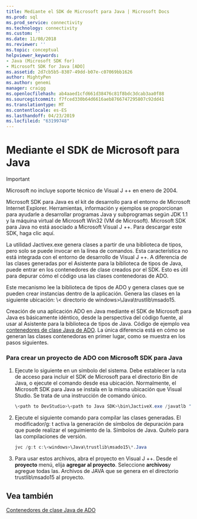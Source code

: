 ```yaml
---
title: Mediante el SDK de Microsoft para Java | Microsoft Docs
ms.prod: sql
ms.prod_service: connectivity
ms.technology: connectivity
ms.custom: ''
ms.date: 11/08/2018
ms.reviewer: ''
ms.topic: conceptual
helpviewer_keywords:
- Java (Microsoft SDK for)
- Microsoft SDK for Java [ADO]
ms.assetid: 2d7cb5b5-8307-49dd-b07e-c07069bb1626
author: MightyPen
ms.author: genemi
manager: craigg
ms.openlocfilehash: ab4aaed1cfd661d38476c81f8bdc3dcab3aa0f88
ms.sourcegitcommit: f7fced330b64d6616aeb8766747295807c92dd41
ms.translationtype: MT
ms.contentlocale: es-ES
ms.lasthandoff: 04/23/2019
ms.locfileid: "63199748"
---
```

# <a name="using-the-microsoft-sdk-for-java"></a>Mediante el SDK de Microsoft para Java

> [!IMPORTANT]
> Microsoft no incluye soporte técnico de Visual J ++ en enero de 2004.

Microsoft SDK para Java es el kit de desarrollo para el entorno de Microsoft Internet Explorer. Herramientas, información y ejemplos se proporcionan para ayudarle a desarrollar programas Java y subprogramas según JDK 1.1 y la máquina virtual de Microsoft Win32 (VM de Microsoft). Microsoft SDK para Java no está asociado a Microsoft Visual J ++. Para descargar este SDK, haga clic aquí.  
  
 La utilidad Jactivex.exe genera clases a partir de una biblioteca de tipos, pero solo se puede invocar en la línea de comandos. Esta característica no está integrada con el entorno de desarrollo de Visual J ++. A diferencia de las clases generadas por el Asistente para la biblioteca de tipos de Java, puede entrar en los contenedores de clase creados por el SDK. Esto es útil para depurar cómo el código usa las clases contenedoras de ADO.  
  
 Este mecanismo lee la biblioteca de tipos de ADO y genera clases que se pueden crear instancias dentro de la aplicación. Genera las clases en la siguiente ubicación: \\< directorio de windows\>\Java\trustlib\msado15.  
  
 Creación de una aplicación ADO en Java mediante el SDK de Microsoft para Java es básicamente idéntico, desde la perspectiva del código fuente, al usar al Asistente para la biblioteca de tipos de Java. Código de ejemplo vea [contenedores de clase Java de ADO](../../../ado/guide/appendixes/ado-java-class-wrappers.md). La única diferencia está en cómo se generan las clases contenedoras en primer lugar, como se muestra en los pasos siguientes.  
  
### <a name="to-create-an-ado-project-with-the-microsoft-sdk-for-java"></a>Para crear un proyecto de ADO con Microsoft SDK para Java  
  
1.  Ejecute lo siguiente en un símbolo del sistema. Debe establecer la ruta de acceso para incluir el SDK de Microsoft para el directorio Bin de Java, o ejecute el comando desde esa ubicación. Normalmente, el Microsoft SDK para Java se instala en la misma ubicación que Visual Studio. Se trata de una instrucción de comando único.  
  
    ```java
    \<path to DevStudio>\<path to Java SDK>\bin\JactiveX.exe /javatlb "C:\program files\common files\system\ado\msado15.dll"  
    ```  
  
2.  Ejecute el siguiente comando para compilar las clases generadas. El modificador/g: t activa la generación de símbolos de depuración para que puede realizar el seguimiento de la. Símbolos de Java. Quítelo para las compilaciones de versión.  
  
    ```java
    jvc /g:t c:\<windows>\Java\trustlib\msado15\*.Java  
    ```  
  
3.  Para usar estos archivos, abra el proyecto en Visual J ++. Desde el **proyecto** menú, elija **agregar al proyecto**. Seleccione **archivos**y agregue todas las. Archivos de JAVA que se genera en el directorio trustlib\msado15 al proyecto.  
  
## <a name="see-also"></a>Vea también  
 [Contenedores de clase Java de ADO](../../../ado/guide/appendixes/ado-java-class-wrappers.md)   
